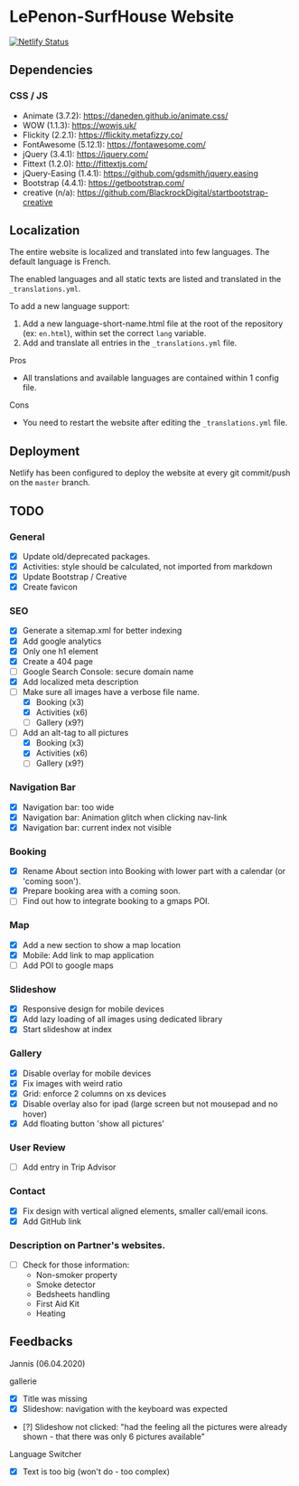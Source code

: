 # LePenon-SurfHouse Website

[![Netlify Status](https://api.netlify.com/api/v1/badges/b82dcde1-3fc8-471f-8352-227a06973b05/deploy-status)](https://app.netlify.com/sites/lepenon-surfhouse/deploys)

## Dependencies

### CSS / JS

- Animate (3.7.2): https://daneden.github.io/animate.css/
- WOW (1.1.3): https://wowjs.uk/
- Flickity (2.2.1): https://flickity.metafizzy.co/
- FontAwesome (5.12.1): https://fontawesome.com/
- jQuery (3.4.1): https://jquery.com/
- Fittext (1.2.0): http://fittextjs.com/
- jQuery-Easing (1.4.1): https://github.com/gdsmith/jquery.easing
- Bootstrap (4.4.1): https://getbootstrap.com/
- creative (n/a): https://github.com/BlackrockDigital/startbootstrap-creative

## Localization

The entire website is localized and translated into few languages.
The default language is French.

The enabled languages and all static texts are listed and translated in the `_translations.yml`.

To add a new language support:
1. Add a new language-short-name.html file at the root of the repository (ex: `en.html`), within set the correct `lang` variable.
2. Add and translate all entries in the `_translations.yml` file.

Pros
- All translations and available languages are contained within 1 config file.

Cons
- You need to restart the website after editing the `_translations.yml` file.

## Deployment

Netlify has been configured to deploy the website at every git commit/push on the `master` branch.

## TODO

### General
- [x] Update old/deprecated packages.
- [x] Activities: style should be calculated, not imported from markdown
- [x] Update Bootstrap / Creative
- [x] Create favicon

### SEO
- [x] Generate a sitemap.xml for better indexing
- [x] Add google analytics
- [x] Only one h1 element
- [x] Create a 404 page
- [ ] Google Search Console: secure domain name
- [x] Add localized meta description
- [ ] Make sure all images have a verbose file name.
	- [x] Booking (x3)
	- [x] Activities (x6)
	- [ ] Gallery (x9?)
- [ ] Add an alt-tag to all pictures
	- [x] Booking (x3)
	- [x] Activities (x6)
	- [ ] Gallery (x9?)

### Navigation Bar
- [x] Navigation bar: too wide
- [x] Navigation bar: Animation glitch when clicking nav-link
- [x] Navigation bar: current index not visible

### Booking
- [x] Rename About section into Booking with lower part with a calendar (or 'coming soon').
- [x] Prepare booking area with a coming soon.
- [ ] Find out how to integrate booking to a gmaps POI.

### Map
- [x] Add a new section to show a map location
- [x] Mobile: Add link to map application
- [ ] Add POI to google maps

### Slideshow
- [x] Responsive design for mobile devices
- [x] Add lazy loading of all images using dedicated library
- [x] Start slideshow at index

### Gallery
- [x] Disable overlay for mobile devices
- [x] Fix images with weird ratio
- [x] Grid: enforce 2 columns on xs devices
- [x] Disable overlay also for ipad (large screen but not mousepad and no hover)
- [x] Add floating button 'show all pictures'

### User Review
- [ ] Add entry in Trip Advisor

### Contact
- [x] Fix design with vertical aligned elements, smaller call/email icons.
- [x] Add GitHub link

### Description on Partner's websites.
- [ ] Check for those information:
	- Non-smoker property
	- Smoke detector
	- Bedsheets handling
	- First Aid Kit
	- Heating

## Feedbacks
Jannis (06.04.2020)

gallerie
- [x] Title was missing
- [x] Slideshow: navigation with the keyboard was expected
- [?] Slideshow not clicked: "had the feeling all the pictures were already shown - that there was only 6 pictures available"

Language Switcher
- [x] Text is too big (won't do - too complex)
